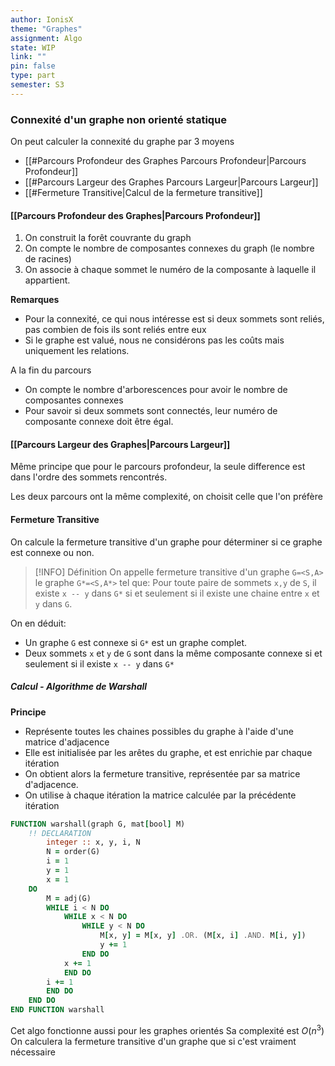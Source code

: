 ```yaml
---
author: IonisX
theme: "Graphes"
assignment: Algo
state: WIP
link: ""
pin: false
type: part
semester: S3
---
```

### Connexité d'un graphe non orienté **statique**
On peut calculer la connexité du graphe par 3 moyens
+ [[#Parcours Profondeur des Graphes Parcours Profondeur|Parcours Profondeur]]
+ [[#Parcours Largeur des Graphes Parcours Largeur|Parcours Largeur]]
+ [[#Fermeture Transitive|Calcul de la fermeture transitive]]

#### [[Parcours Profondeur des Graphes|Parcours Profondeur]]
1. On construit la forêt couvrante du graph
2. On compte le nombre de composantes connexes du graph (le nombre de racines)
3. On associe à chaque sommet le numéro de la composante à laquelle il appartient.

**Remarques**
+ Pour la connexité, ce qui nous intéresse est si deux sommets sont reliés, pas combien de fois ils sont reliés entre eux
+ Si le graphe est valué, nous ne considérons pas les coûts mais uniquement les relations.

A la fin du parcours
+ On compte le nombre d'arborescences pour avoir le nombre de composantes connexes
+ Pour savoir si deux sommets sont connectés, leur numéro de composante connexe doit être égal.

#### [[Parcours Largeur des Graphes|Parcours Largeur]]
Même principe que pour le parcours profondeur, la seule difference est dans l'ordre des sommets rencontrés.

Les deux parcours ont la même complexité, on choisit celle que l'on préfère

#### Fermeture Transitive
On calcule la fermeture transitive d'un graphe pour déterminer si ce graphe est connexe ou non. 

>[!INFO] Définition 
>On appelle fermeture transitive d'un graphe `G=<S,A>` le graphe `G*=<S,A*>` tel que:
>Pour toute paire de sommets `x,y` de `S`, il existe `x -- y` dans `G*` si et seulement si il existe une chaine entre `x` et `y` dans `G`.

On en déduit:
+ Un graphe `G` est connexe si `G*` est un graphe complet.
+ Deux sommets `x` et `y`  de `G` sont dans la même composante connexe si et seulement si il existe `x -- y` dans `G*`

##### Calcul - Algorithme de Warshall
**Principe**
+ Représente toutes les chaines possibles du graphe à l'aide d'une matrice d'adjacence
+ Elle est initialisée par les arêtes du graphe, et est enrichie par chaque itération
+ On obtient alors la fermeture transitive, représentée par sa matrice d'adjacence.
+ On utilise à chaque itération la matrice calculée par la précédente itération

```fortran
FUNCTION warshall(graph G, mat[bool] M)
	!! DECLARATION
		integer :: x, y, i, N
		N = order(G)
		i = 1
		y = 1
		x = 1
	DO
		M = adj(G)
		WHILE i < N DO
			WHILE x < N DO
				WHILE y < N DO
					M[x, y] = M[x, y] .OR. (M[x, i] .AND. M[i, y])
					y += 1
				END DO
			x += 1
			END DO
		i += 1
		END DO
	END DO
END FUNCTION warshall
```

Cet algo fonctionne aussi pour les graphes orientés
Sa complexité est $O(n^3)$
On calculera la fermeture transitive d'un graphe que si c'est vraiment nécessaire